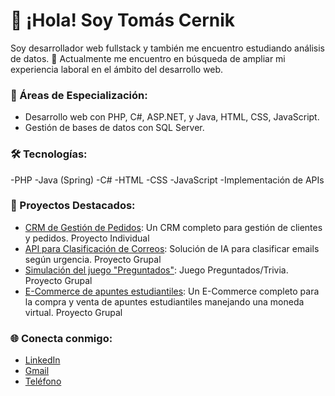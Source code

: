 # 👋 ¡Hola! Soy Tomás Cernik
Soy desarrollador web fullstack y también me encuentro estudiando análisis de datos. 🚀
Actualmente me encuentro en búsqueda de ampliar mi experiencia laboral en el ámbito del desarrollo web.

### 💼 Áreas de Especialización:
- Desarrollo web con PHP, C#, ASP.NET, y Java, HTML, CSS, JavaScript.
- Gestión de bases de datos con SQL Server.

### 🛠️ Tecnologías:
-PHP
-Java (Spring)
-C#
-HTML
-CSS
-JavaScript
-Implementación de APIs

### 🚀 Proyectos Destacados:
- [CRM de Gestión de Pedidos](https://github.com/tomycernik/EssenzaCRM.git): Un CRM completo para gestión de clientes y pedidos. Proyecto Individual
- [API para Clasificación de Correos](https://github.com/Ignacio26fr/Tasky_webProyecto.git): Solución de IA para clasificar emails según urgencia. Proyecto Grupal
- [Simulación del juego "Preguntados"](https://github.com/matiigodoy/TPFinal-Grupo21.git): Juego Preguntados/Trivia. Proyecto Grupal
- [E-Commerce de apuntes estudiantiles](https://github.com/Gaby137/TallerWeb1.git): Un E-Commerce completo para la compra y venta de apuntes estudiantiles manejando una moneda virtual. Proyecto Grupal

### 🌐 Conecta conmigo:
- [LinkedIn](https://www.linkedin.com/in/tu-usuario/)
- [Gmail](cerniktomy@gmail.com)
- [Teléfono](9116190-7642)
  
  
  
